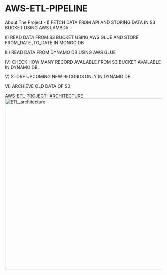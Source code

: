 # AWS-ETL-PIPELINE

About The Project:-
I) FETCH DATA FROM API AND STORING DATA IN S3 BUCKET USING AWS LAMBDA.

II) READ DATA FROM S3 BUCKET USING AWS GLUE AND STORE FROM_DATE ,TO_DATE IN MONGO DB

III) READ DATA FROM DYNAMO DB USING AWS GLUE

IV) CHECK HOW MANY RECORD AVAILABLE FROM S3 BUCKET AVAILABLE IN DYNAMO DB.

V) STORE UPCOMING NEW RECORDS ONLY IN DYNAMO DB.

VI) ARCHIEVE OLD DATA OF S3

AWS-ETL-PROJECT- ARCHITECTURE
<img width="552" alt="ETL_architecture" src="https://github.com/piyushghosh017/AWS-ETL-PIPELINE/assets/75368732/bf85eebd-eb8f-4043-b865-6157039ab208">